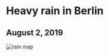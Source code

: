 # Heavy rain in Berlin

## August 2, 2019

![rain map](https://github.com/heistermann/rain-in-berlin/blob/master/docs/events/rainmap_2019-08-02.png")
